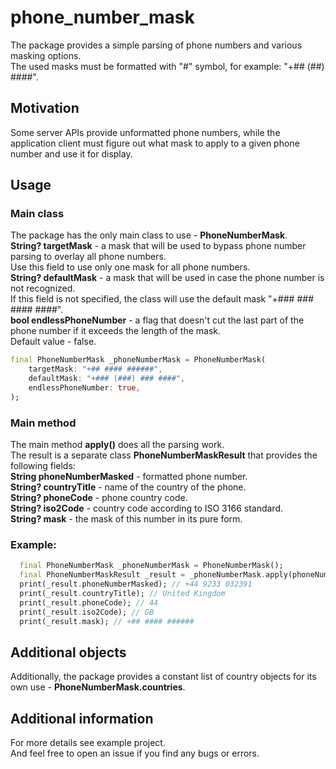 # phone_number_mask
The package provides a simple parsing of phone numbers and various masking options.\
The used masks must be formatted with "#" symbol, for example: "+## (##) ####".

## Motivation
Some server APIs provide unformatted phone numbers, while the application client must figure out what mask to apply to a given phone number and use it for display.

## Usage
### Main class
The package has the only main class to use - **PhoneNumberMask**.\
**String? targetMask** - a mask that will be used to bypass phone number parsing to overlay all phone numbers.\
Use this field to use only one mask for all phone numbers.\
**String? defaultMask** - a mask that will be used in case the phone number is not recognized.\
If this field is not specified, the class will use the default mask "+### ### #### ####".\
**bool endlessPhoneNumber** - a flag that doesn't cut the last part of the phone number if it exceeds the length of the mask.\
Default value - false.

```dart
final PhoneNumberMask _phoneNumberMask = PhoneNumberMask(
    targetMask: "+## #### ######",
    defaultMask: "+### (###) ### ####",
    endlessPhoneNumber: true,
);
```

### Main method
The main method **apply()** does all the parsing work.\
The result is a separate class **PhoneNumberMaskResult** that provides the following fields:\
**String phoneNumberMasked** - formatted phone number.\
**String? countryTitle** - name of the country of the phone.\
**String? phoneCode** - phone country code.\
**String? iso2Code** - country code according to ISO 3166 standard.\
**String? mask** - the mask of this number in its pure form.

### Example:
```dart
  final PhoneNumberMask _phoneNumberMask = PhoneNumberMask();
  final PhoneNumberMaskResult _result = _phoneNumberMask.apply(phoneNumber: "4492330323912034");
  print(_result.phoneNumberMasked); // +44 9233 032391
  print(_result.countryTitle); // United Kingdom
  print(_result.phoneCode); // 44
  print(_result.iso2Code); // GB
  print(_result.mask); // +## #### ######
```

## Additional objects
Additionally, the package provides a constant list of country objects for its own use - **PhoneNumberMask.countries**.


## Additional information
For more details see example project.\
And feel free to open an issue if you find any bugs or errors.
